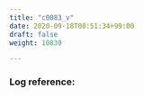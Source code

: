 ```yaml
---
title: "c0083_v"
date: 2020-09-18T00:51:34+99:00
draft: false
weight: 10830

---
```


### Log reference: <no value>

```
